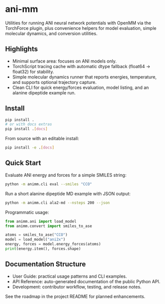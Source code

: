 # ani-mm

Utilities for running ANI neural network potentials with OpenMM via the TorchForce plugin, plus convenience helpers for model evaluation, simple molecular dynamics, and conversion utilities.

## Highlights

- Minimal surface area: focuses on ANI models only.
- TorchScript tracing cache with automatic dtype fallback (float64 -> float32) for stability.
- Simple molecular dynamics runner that reports energies, temperature, and supports optional trajectory capture.
- Clean CLI for quick energy/forces evaluation, model listing, and an alanine dipeptide example run.

## Install

```bash
pip install .
# or with docs extras
pip install .[docs]
```

From source with an editable install:

```bash
pip install -e .[docs]
```

## Quick Start

Evaluate ANI energy and forces for a simple SMILES string:

```bash
python -m animm.cli eval --smiles "CCO"
```

Run a short alanine dipeptide MD example with JSON output:

```bash
python -m animm.cli ala2-md --nsteps 200 --json
```

Programmatic usage:

```python
from animm.ani import load_model
from animm.convert import smiles_to_ase

atoms = smiles_to_ase("CCO")
model = load_model("ani2x")
energy, forces = model.energy_forces(atoms)
print(energy.item(), forces.shape)
```

## Documentation Structure

- User Guide: practical usage patterns and CLI examples.
- API Reference: auto-generated documentation of the public Python API.
- Development: contributor workflow, testing, and release notes.

See the roadmap in the project README for planned enhancements.
